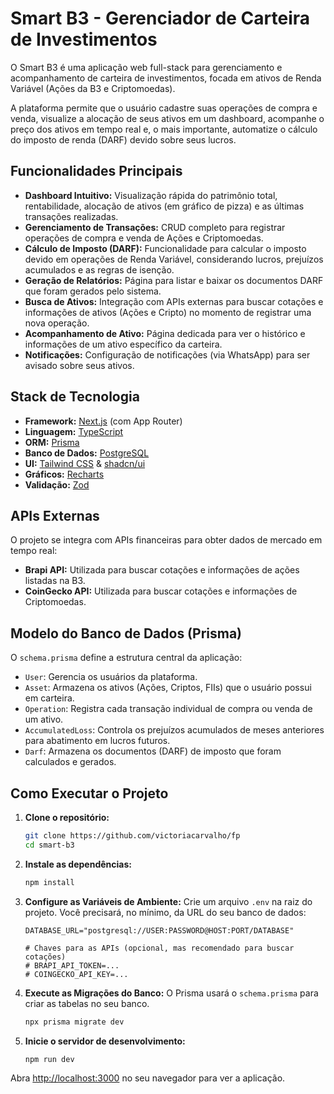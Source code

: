 # Smart B3 - Gerenciador de Carteira de Investimentos

O Smart B3 é uma aplicação web full-stack para gerenciamento e acompanhamento de carteira de investimentos, focada em ativos de Renda Variável (Ações da B3 e Criptomoedas).

A plataforma permite que o usuário cadastre suas operações de compra e venda, visualize a alocação de seus ativos em um dashboard, acompanhe o preço dos ativos em tempo real e, o mais importante, automatize o cálculo do imposto de renda (DARF) devido sobre seus lucros.

## Funcionalidades Principais

* **Dashboard Intuitivo:** Visualização rápida do patrimônio total, rentabilidade, alocação de ativos (em gráfico de pizza) e as últimas transações realizadas.
* **Gerenciamento de Transações:** CRUD completo para registrar operações de compra e venda de Ações e Criptomoedas.
* **Cálculo de Imposto (DARF):** Funcionalidade para calcular o imposto devido em operações de Renda Variável, considerando lucros, prejuízos acumulados e as regras de isenção.
* **Geração de Relatórios:** Página para listar e baixar os documentos DARF que foram gerados pelo sistema.
* **Busca de Ativos:** Integração com APIs externas para buscar cotações e informações de ativos (Ações e Cripto) no momento de registrar uma nova operação.
* **Acompanhamento de Ativo:** Página dedicada para ver o histórico e informações de um ativo específico da carteira.
* **Notificações:** Configuração de notificações (via WhatsApp) para ser avisado sobre seus ativos.

## Stack de Tecnologia

* **Framework:** [Next.js](https://nextjs.org/) (com App Router)
* **Linguagem:** [TypeScript](https://www.typescriptlang.org/)
* **ORM:** [Prisma](https://www.prisma.io/)
* **Banco de Dados:** [PostgreSQL](https://www.postgresql.org/)
* **UI:** [Tailwind CSS](https://tailwindcss.com/) & [shadcn/ui](https://ui.shadcn.com/)
* **Gráficos:** [Recharts](https://recharts.org/)
* **Validação:** [Zod](https://zod.dev/)

## APIs Externas

O projeto se integra com APIs financeiras para obter dados de mercado em tempo real:

* **Brapi API:** Utilizada para buscar cotações e informações de ações listadas na B3.
* **CoinGecko API:** Utilizada para buscar cotações e informações de Criptomoedas.

## Modelo do Banco de Dados (Prisma)

O `schema.prisma` define a estrutura central da aplicação:

* `User`: Gerencia os usuários da plataforma.
* `Asset`: Armazena os ativos (Ações, Criptos, FIIs) que o usuário possui em carteira.
* `Operation`: Registra cada transação individual de compra ou venda de um ativo.
* `AccumulatedLoss`: Controla os prejuízos acumulados de meses anteriores para abatimento em lucros futuros.
* `Darf`: Armazena os documentos (DARF) de imposto que foram calculados e gerados.

## Como Executar o Projeto

1.  **Clone o repositório:**
    ```bash
    git clone https://github.com/victoriacarvalho/fp
    cd smart-b3
    ```

2.  **Instale as dependências:**
    ```bash
    npm install
    ```

3.  **Configure as Variáveis de Ambiente:**
    Crie um arquivo `.env` na raiz do projeto. Você precisará, no mínimo, da URL do seu banco de dados:
    ```env
    DATABASE_URL="postgresql://USER:PASSWORD@HOST:PORT/DATABASE"
    
    # Chaves para as APIs (opcional, mas recomendado para buscar cotações)
    # BRAPI_API_TOKEN=...
    # COINGECKO_API_KEY=...
    ```

4.  **Execute as Migrações do Banco:**
    O Prisma usará o `schema.prisma` para criar as tabelas no seu banco.
    ```bash
    npx prisma migrate dev
    ```

5.  **Inicie o servidor de desenvolvimento:**
    ```bash
    npm run dev
    ```

Abra [http://localhost:3000](http://localhost:3000) no seu navegador para ver a aplicação.
